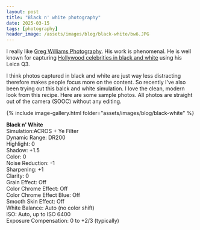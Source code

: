 ```yaml
---
layout: post
title: "Black n' white photography"
date: 2025-03-15
tags: [photography]
header_image: /assets/images/blog/black-white/bw6.JPG
---
```


I really like [Greg Williams Photography](https://gregwilliams.com/). His work is phenomenal. He is well known for capturing [Hollywood celebrities in black and white](https://www.instagram.com/gregwilliamsphotography/) using his Leica Q3.

I think photos captured in black and white are just way less distracting therefore makes people focus more on the content. So recently I've also been trying out this balck and white simulation. I love the clean, modern look from this recipe. Here are some sample photos. All photos are straight out of the camera (SOOC) without any editing.

{% include image-gallery.html folder="assets/images/blog/black-white" %}

**Black n' White**\
Simulation:ACROS + Ye Filter\
Dynamic Range: DR200\
Highlight: 0\
Shadow: +1.5\
Color: 0\
Noise Reduction: -1\
Sharpening: +1\
Clarity: 0\
Grain Effect: Off\
Color Chrome Effect: Off\
Color Chrome Effect Blue: Off\
Smooth Skin Effect: Off\
White Balance: Auto (no color shift)\
ISO: Auto, up to ISO 6400\
Exposure Compensation: 0 to +2/3 (typically)